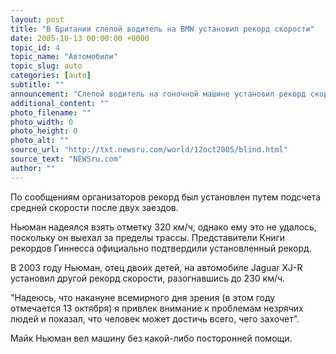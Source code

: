 ```yaml
---
layout: post
title: "В Британии слепой водитель на BMW установил рекорд скорости"
date: 2005-10-13 00:00:00 +0000
topic_id: 4
topic_name: "Автомобили"
topic_slug: auto
categories: [auto]
subtitle: ""
announcement: "Слепой водитель на гоночной машине установил рекорд скорости. Во вторник Майк Ньюман из города Сейл в районе Манчестера на специально оборудованной машине BMW M5 на территории аэропорта города Элвингтон развил скорость 267,7 км/ч, установив тем самым рекорд Книги Гиннесса. При этом сам Ньюман является совершенно незрячим, передает BBC News."
additional_content: ""
photo_filename: ""
photo_width: 0
photo_height: 0
photo_alt: ""
source_url: "http://txt.newsru.com/world/12oct2005/blind.html"
source_text: "NEWSru.com"
author: ""
---
```

По сообщениям организаторов рекорд был установлен путем подсчета средней скорости после двух заездов.

Ньюман надеялся взять отметку 320 км/ч, однако ему это не удалось, поскольку он выехал за пределы трассы. Представители Книги рекордов Гиннесса официально подтвердили установленный рекорд.

В 2003 году Ньюман, отец двоих детей, на автомобиле Jaguar XJ-R установил другой рекорд скорости, разогнавшись до 230 км/ч.

"Надеюсь, что накануне всемирного дня зрения (в этом году отмечается 13 октября) я привлек внимание к проблемам незрячих людей и показал, что человек может достичь всего, чего захочет".

Майк Ньюман вел машину без какой-либо посторонней помощи.
